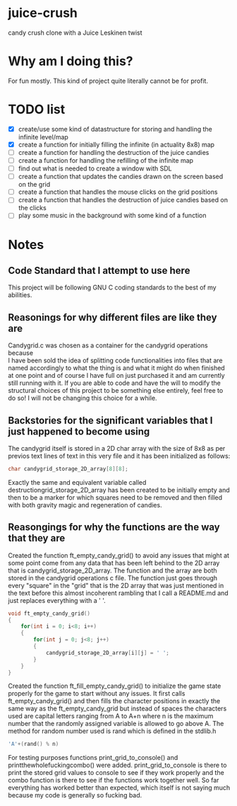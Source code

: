 # juice-crush
candy crush clone with a Juice Leskinen twist

# Why am I doing this?
For fun mostly. This kind of project quite literally cannot be for profit.

# TODO list
- [X] create/use some kind of datastructure for storing and handling the infinite level/map
- [X] create a function for initially filling the infinite (in actuality 8x8) map
- [ ] create a function for handling the destruction of the juice candies
- [ ] create a function for handling the refilling of the infinite map
- [ ] find out what is needed to create a window with SDL
- [ ] create a function that updates the candies drawn on the screen based on the grid
- [ ] create a function that handles the mouse clicks on the grid positions
- [ ] create a function that handles the destruction of juice candies based on the clicks
- [ ] play some music in the background with some kind of a function

# Notes

## Code Standard that I attempt to use here
This project will be following GNU C coding standards to the best of my abilities.

## Reasonings for why different files are like they are
Candygrid.c was chosen as a container for the candygrid operations because <br> I have been sold the idea of splitting code functionalities into files that are named accordingly to what the thing is and what it might do when finished at one point and of course I have full on just purchased it and am currently still running with it. If you are able to code and have the will to modify the structural choices of this project to be something else entirely, feel free to do so! I will not be changing this choice for a while.

## Backstories for the significant variables that I just happened to become using
The candygrid itself is stored in a 2D char array with the size of 8x8 as per previos text lines of text in this very file and it has been initialized as follows:

```c
char candygrid_storage_2D_array[8][8];
```

Exactly the same and equivalent variable called destructiongrid_storage_2D_array has been created to be initially empty and then to be a marker for which squares need to be removed and then filled with both gravity magic and regeneration of candies. 

## Reasongings for why the functions are the way that they are
Created the function ft_empty_candy_grid() to avoid any issues that might at some point come from any data that has been left behind to the 2D array that is candygrid_storage_2D_array. The function and the array are both stored in the candygrid operations c file. The function just goes through every "square" in the "grid" that is the 2D array that was just mentioned in the text before this almost incoherent rambling that I call a README.md and just replaces everything with a ' '.

```c
void ft_empty_candy_grid()
{
	for(int i = 0; i<8; i++)
	{
		for(int j = 0; j<8; j++)
		{
			candygrid_storage_2D_array[i][j] = ' ';
		}
	}
}
```

Created the function ft_fill_empty_candy_grid() to initialize the game state properly for the game to start without any issues. It first calls ft_empty_candy_grid() and then fills the character positions in exactly the same way as the ft_empty_candy_grid but instead of spaces the characters used are capital letters ranging from A to A+n where n is the maximum number that the randomly assigned variable is allowed to go above A. The method for random number used is rand which is defined in the stdlib.h

```c
'A'+(rand() % n)
```

For testing purposes functions print_grid_to_console() and printthewholefuckingcombo() were added. print_grid_to_console is there to print the stored grid values to console to see if they work properly and the combo function is there to see if the functions work together well. So far everything has worked better than expected, which itself is not saying much because my code is generally so fucking bad.

